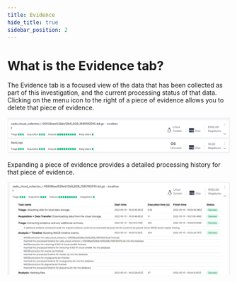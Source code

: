 ```yaml
---
title: Evidence
hide_title: true
sidebar_position: 2
---
```

# What is the Evidence tab?

The Evidence tab is a focused view of the data that has been collected as part of this investigation, and the current processing status of that data. Clicking on the menu icon to the right of a piece of evidence allows you to delete that piece of evidence.  

![Evidence List](/img/evidence.png)

Expanding a piece of evidence provides a detailed processing history for that piece of evidence.

![Evidence Details](/img/evidence-details.png)
